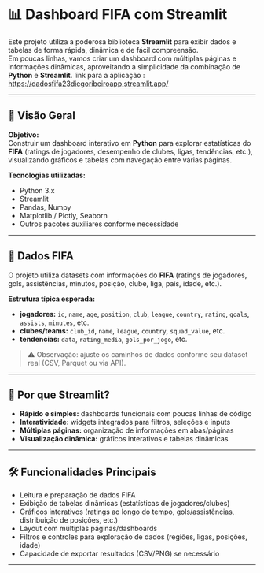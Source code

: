 # 📊 Dashboard FIFA com Streamlit

Este projeto utiliza a poderosa biblioteca **Streamlit** para exibir dados e tabelas de forma rápida, dinâmica e de fácil compreensão.  
Em poucas linhas, vamos criar um dashboard com múltiplas páginas e informações dinâmicas, aproveitando a simplicidade da combinação de **Python** e **Streamlit**.
link para a aplicação : https://dadosfifa23diegoribeiroapp.streamlit.app/

---

## 🎯 Visão Geral

**Objetivo:**  
Construir um dashboard interativo em **Python** para explorar estatísticas do **FIFA** (ratings de jogadores, desempenho de clubes, ligas, tendências, etc.), visualizando gráficos e tabelas com navegação entre várias páginas.

**Tecnologias utilizadas:**
- Python 3.x  
- Streamlit  
- Pandas, Numpy  
- Matplotlib / Plotly, Seaborn  
- Outros pacotes auxiliares conforme necessidade  

---

## 📂 Dados FIFA

O projeto utiliza datasets com informações do **FIFA** (ratings de jogadores, gols, assistências, minutos, posição, clube, liga, país, idade, etc.).

**Estrutura típica esperada:**
- **jogadores:** `id`, `name`, `age`, `position`, `club`, `league`, `country`, `rating`, `goals`, `assists`, `minutes`, etc.  
- **clubes/teams:** `club_id`, `name`, `league`, `country`, `squad_value`, etc.  
- **tendencias:** `data`, `rating_media`, `gols_por_jogo`, etc.  

> ⚠️ Observação: ajuste os caminhos de dados conforme seu dataset real (CSV, Parquet ou via API).

---

## 🚀 Por que Streamlit?

- **Rápido e simples:** dashboards funcionais com poucas linhas de código  
- **Interatividade:** widgets integrados para filtros, seleções e inputs  
- **Múltiplas páginas:** organização de informações em abas/páginas  
- **Visualização dinâmica:** gráficos interativos e tabelas dinâmicas  

---

## 🛠️ Funcionalidades Principais

- Leitura e preparação de dados FIFA  
- Exibição de tabelas dinâmicas (estatísticas de jogadores/clubes)  
- Gráficos interativos (ratings ao longo do tempo, gols/assistências, distribuição de posições, etc.)  
- Layout com múltiplas páginas/dashboards  
- Filtros e controles para exploração de dados (regiões, ligas, posições, idade)  
- Capacidade de exportar resultados (CSV/PNG) se necessário  

---
